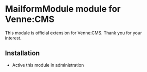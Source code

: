 MailformModule module for Venne:CMS
===================================

This module is official extension for Venne:CMS. Thank you for your interest.

Installation
------------

- Active this module in administration
